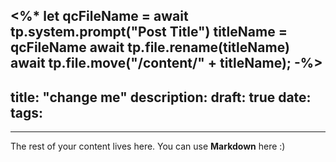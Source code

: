 <%*
let qcFileName = await tp.system.prompt("Post Title")
titleName = qcFileName
await tp.file.rename(titleName)
await tp.file.move("/content/" + titleName);
-%>
---
title: "change me"
description:
draft: true
date:
tags:
  - 
---
 
The rest of your content lives here. You can use **Markdown** here :)